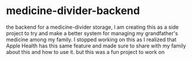 # medicine-divider-backend
the backend for a medicine-divider storage, I am creating this as a side project to try and make a better system for managing my grandfather's medicine among my family.
I stopped working on this as  I realized that Apple Health has this same feature and made sure to share with my family about this and how to use it. but this was a fun project to work on
